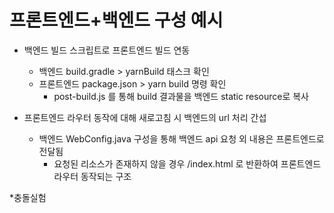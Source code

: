 # 프론트엔드+백엔드 구성 예시

- 백엔드 빌드 스크립트로 프론트엔드 빌드 연동

  - 백엔드 build.gradle > yarnBuild 태스크 확인
  - 프론트엔드 package.json > yarn build 명령 확인
    - post-build.js 를 통해 build 결과물을 백엔드 static resource로 복사

- 프론트엔드 라우터 동작에 대해 새로고침 시 백엔드의 url 처리 간섭
  - 백엔드 WebConfig.java 구성을 통해 백엔드 api 요청 외 내용은 프론트엔드로 전달됨
    - 요청된 리소스가 존재하지 않을 경우 /index.html 로 반환하여 프론트엔드 라우터 동작되는 구조

\*충돌실험
